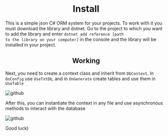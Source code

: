 <h1 align="center">Install</h1>

This is a simple json C# ORM system for your projects. To work with it you must download the library and dotnet. Go to the project to which you want to add the library and enter <code>dotnet add reference [path to the library on your computer]</code> in the console and the library will be installed in your project.

<h2 align="center">Working</h2>

Next, you need to create a context class and inherit from <code>DbContext</code>. In <code>OnConfig</code> use <code>UseTxtDb</code>, and in <code>OnGenerate</code> create tables and use them in <code>UseTable<T></code>

![github](https://github.com/Niybell/Json-Database/assets/111873540/77dd54be-989f-4c7d-bb9d-3cca5c76c591)

After this, you can instantiate the context in any file and use asynchronous methods to interact with the database

![github](https://github.com/Niybell/Json-Database/assets/111873540/7fbdac84-a7e7-4c62-b658-211d2fec4fa8)

Good luck)
